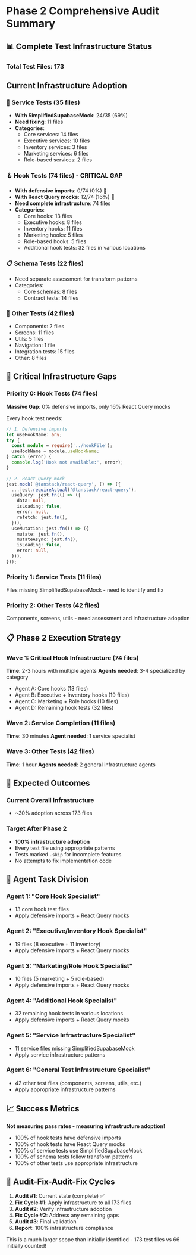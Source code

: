 # Phase 2 Comprehensive Audit Summary

## 📊 Complete Test Infrastructure Status

### Total Test Files: **173**

## Current Infrastructure Adoption

### 🔧 Service Tests (35 files)
- **With SimplifiedSupabaseMock**: 24/35 (69%)
- **Need fixing**: 11 files
- **Categories**:
  - Core services: 14 files
  - Executive services: 10 files
  - Inventory services: 3 files
  - Marketing services: 6 files
  - Role-based services: 2 files

### 🪝 Hook Tests (74 files) - **CRITICAL GAP**
- **With defensive imports**: 0/74 (0%) 🚨
- **With React Query mocks**: 12/74 (16%) 🚨
- **Need complete infrastructure**: 74 files
- **Categories**:
  - Core hooks: 13 files
  - Executive hooks: 8 files
  - Inventory hooks: 11 files
  - Marketing hooks: 5 files
  - Role-based hooks: 5 files
  - Additional hook tests: 32 files in various locations

### 📋 Schema Tests (22 files)
- Need separate assessment for transform patterns
- Categories:
  - Core schemas: 8 files
  - Contract tests: 14 files

### 🧩 Other Tests (42 files)
- Components: 2 files
- Screens: 11 files
- Utils: 5 files
- Navigation: 1 file
- Integration tests: 15 files
- Other: 8 files

## 🚨 Critical Infrastructure Gaps

### Priority 0: Hook Tests (74 files)
**Massive Gap**: 0% defensive imports, only 16% React Query mocks

Every hook test needs:
```typescript
// 1. Defensive imports
let useHookName: any;
try {
  const module = require('../hookFile');
  useHookName = module.useHookName;
} catch (error) {
  console.log('Hook not available:', error);
}

// 2. React Query mock
jest.mock('@tanstack/react-query', () => ({
  ...jest.requireActual('@tanstack/react-query'),
  useQuery: jest.fn(() => ({
    data: null,
    isLoading: false,
    error: null,
    refetch: jest.fn(),
  })),
  useMutation: jest.fn(() => ({
    mutate: jest.fn(),
    mutateAsync: jest.fn(),
    isLoading: false,
    error: null,
  })),
}));
```

### Priority 1: Service Tests (11 files)
Files missing SimplifiedSupabaseMock - need to identify and fix

### Priority 2: Other Tests (42 files)
Components, screens, utils - need assessment and infrastructure adoption

## 📋 Phase 2 Execution Strategy

### Wave 1: Critical Hook Infrastructure (74 files)
**Time**: 2-3 hours with multiple agents
**Agents needed**: 3-4 specialized by category
- Agent A: Core hooks (13 files)
- Agent B: Executive + Inventory hooks (19 files)
- Agent C: Marketing + Role hooks (10 files)
- Agent D: Remaining hook tests (32 files)

### Wave 2: Service Completion (11 files)
**Time**: 30 minutes
**Agent needed**: 1 service specialist

### Wave 3: Other Tests (42 files)
**Time**: 1 hour
**Agents needed**: 2 general infrastructure agents

## 🎯 Expected Outcomes

### Current Overall Infrastructure
- ~30% adoption across 173 files

### Target After Phase 2
- **100% infrastructure adoption**
- Every test file using appropriate patterns
- Tests marked `.skip` for incomplete features
- No attempts to fix implementation code

## 🚀 Agent Task Division

### Agent 1: "Core Hook Specialist"
- 13 core hook test files
- Apply defensive imports + React Query mocks

### Agent 2: "Executive/Inventory Hook Specialist"
- 19 files (8 executive + 11 inventory)
- Apply defensive imports + React Query mocks

### Agent 3: "Marketing/Role Hook Specialist"
- 10 files (5 marketing + 5 role-based)
- Apply defensive imports + React Query mocks

### Agent 4: "Additional Hook Specialist"
- 32 remaining hook tests in various locations
- Apply defensive imports + React Query mocks

### Agent 5: "Service Infrastructure Specialist"
- 11 service files missing SimplifiedSupabaseMock
- Apply service infrastructure patterns

### Agent 6: "General Test Infrastructure Specialist"
- 42 other test files (components, screens, utils, etc.)
- Apply appropriate infrastructure patterns

## 📈 Success Metrics

**Not measuring pass rates - measuring infrastructure adoption!**

- 100% of hook tests have defensive imports
- 100% of hook tests have React Query mocks
- 100% of service tests use SimplifiedSupabaseMock
- 100% of schema tests follow transform patterns
- 100% of other tests use appropriate infrastructure

## 🔄 Audit-Fix-Audit-Fix Cycles

1. **Audit #1**: Current state (complete) ✅
2. **Fix Cycle #1**: Apply infrastructure to all 173 files
3. **Audit #2**: Verify infrastructure adoption
4. **Fix Cycle #2**: Address any remaining gaps
5. **Audit #3**: Final validation
6. **Report**: 100% infrastructure compliance

This is a much larger scope than initially identified - 173 test files vs 66 initially counted!